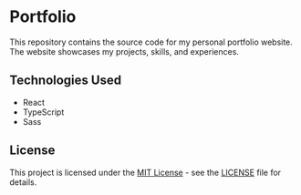 # Portfolio

This repository contains the source code for my personal portfolio website. The website showcases my projects, skills, and experiences.

## Technologies Used

- React
- TypeScript
- Sass

## License

This project is licensed under the [MIT License](LICENSE) - see the [LICENSE](LICENSE) file for details.
